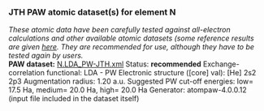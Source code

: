### JTH PAW atomic dataset(s) for element N
  
_These atomic data have been carefully tested against all-electron calculations and other available atomic datasets (some reference results are given [here](https://www.abinit.org/Files/JTH-benchmark-1.1.pdf)._
_They are recommended for use, although they have to be tested again by users._
<br>
**PAW dataset:** [N.LDA_PW-JTH.xml](https://github.com/abinit/paw_jth_datasets/pseudos/JTH-LDA-v1.1/N/N.LDA_PW-JTH.xml)
Status: **recommended**
Exchange-correlation functional: LDA - PW
Electronic structure ([core] val): [He] 2s2 2p3
Augmentation radius: 1.20 a.u.
Suggested PW cut-off energies: low= 17.5 Ha, medium= 20.0 Ha, high= 20.0 Ha
Generator: atompaw-4.0.0.12 (input file included in the dataset itself)
